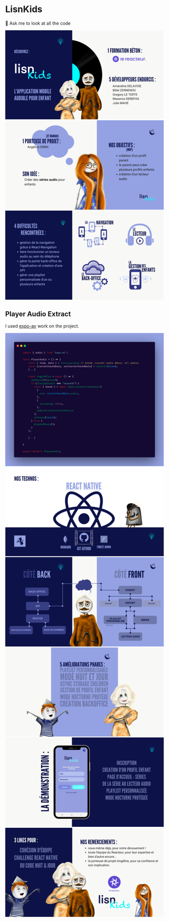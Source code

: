 ﻿# LisnKids
 
👀 Ask me to look at all the code

![LisnKids01](/assets/img/01.png)
![LisnKids02](/assets/img/02.png)
![LisnKids03](/assets/img/03.png)
## Player Audio Extract

I used [expo-av](https://docs.expo.io/versions/latest/sdk/av/) work on the project.

![CodeCarbon](/assets/img/carbon01.png)
![LisnKids04](/assets/img/04.png)
![LisnKids05](/assets/img/05.png)
![LisnKids06](/assets/img/06.png)
![LisnKids07](/assets/img/07.png)
![LisnKids08](/assets/img/08.png)
